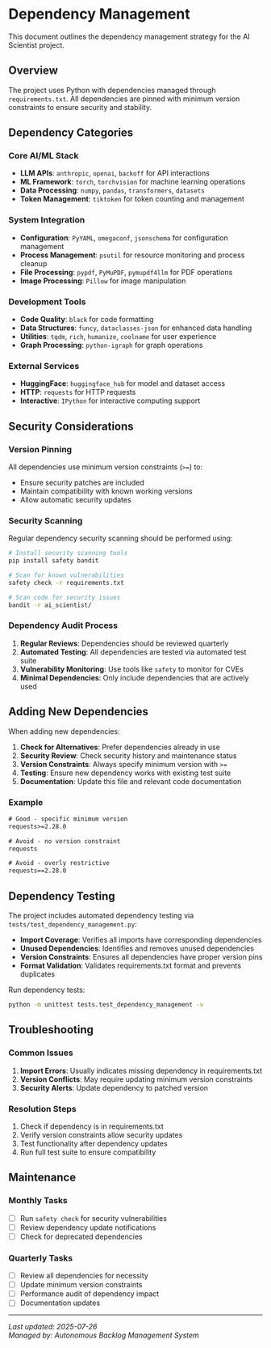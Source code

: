 # Dependency Management

This document outlines the dependency management strategy for the AI Scientist project.

## Overview

The project uses Python with dependencies managed through `requirements.txt`. All dependencies are pinned with minimum version constraints to ensure security and stability.

## Dependency Categories

### Core AI/ML Stack
- **LLM APIs**: `anthropic`, `openai`, `backoff` for API interactions
- **ML Framework**: `torch`, `torchvision` for machine learning operations  
- **Data Processing**: `numpy`, `pandas`, `transformers`, `datasets`
- **Token Management**: `tiktoken` for token counting and management

### System Integration
- **Configuration**: `PyYAML`, `omegaconf`, `jsonschema` for configuration management
- **Process Management**: `psutil` for resource monitoring and process cleanup
- **File Processing**: `pypdf`, `PyMuPDF`, `pymupdf4llm` for PDF operations
- **Image Processing**: `Pillow` for image manipulation

### Development Tools
- **Code Quality**: `black` for code formatting
- **Data Structures**: `funcy`, `dataclasses-json` for enhanced data handling
- **Utilities**: `tqdm`, `rich`, `humanize`, `coolname` for user experience
- **Graph Processing**: `python-igraph` for graph operations

### External Services
- **HuggingFace**: `huggingface_hub` for model and dataset access
- **HTTP**: `requests` for HTTP requests
- **Interactive**: `IPython` for interactive computing support

## Security Considerations

### Version Pinning
All dependencies use minimum version constraints (`>=`) to:
- Ensure security patches are included
- Maintain compatibility with known working versions
- Allow automatic security updates

### Security Scanning
Regular dependency security scanning should be performed using:
```bash
# Install security scanning tools
pip install safety bandit

# Scan for known vulnerabilities
safety check -r requirements.txt

# Scan code for security issues
bandit -r ai_scientist/
```

### Dependency Audit Process
1. **Regular Reviews**: Dependencies should be reviewed quarterly
2. **Automated Testing**: All dependencies are tested via automated test suite
3. **Vulnerability Monitoring**: Use tools like `safety` to monitor for CVEs
4. **Minimal Dependencies**: Only include dependencies that are actively used

## Adding New Dependencies

When adding new dependencies:

1. **Check for Alternatives**: Prefer dependencies already in use
2. **Security Review**: Check security history and maintenance status
3. **Version Constraints**: Always specify minimum version with `>=`
4. **Testing**: Ensure new dependency works with existing test suite
5. **Documentation**: Update this file and relevant code documentation

### Example
```txt
# Good - specific minimum version
requests>=2.28.0

# Avoid - no version constraint
requests

# Avoid - overly restrictive
requests==2.28.0
```

## Dependency Testing

The project includes automated dependency testing via `tests/test_dependency_management.py`:

- **Import Coverage**: Verifies all imports have corresponding dependencies
- **Unused Dependencies**: Identifies and removes unused dependencies
- **Version Constraints**: Ensures all dependencies have proper version pins
- **Format Validation**: Validates requirements.txt format and prevents duplicates

Run dependency tests:
```bash
python -m unittest tests.test_dependency_management -v
```

## Troubleshooting

### Common Issues

1. **Import Errors**: Usually indicates missing dependency in requirements.txt
2. **Version Conflicts**: May require updating minimum version constraints
3. **Security Alerts**: Update dependency to patched version

### Resolution Steps
1. Check if dependency is in requirements.txt
2. Verify version constraints allow security updates
3. Test functionality after dependency updates
4. Run full test suite to ensure compatibility

## Maintenance

### Monthly Tasks
- [ ] Run `safety check` for security vulnerabilities
- [ ] Review dependency update notifications
- [ ] Check for deprecated dependencies

### Quarterly Tasks
- [ ] Review all dependencies for necessity
- [ ] Update minimum version constraints
- [ ] Performance audit of dependency impact
- [ ] Documentation updates

---

*Last updated: 2025-07-26*  
*Managed by: Autonomous Backlog Management System*